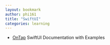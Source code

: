 ```yaml
---
layout: bookmark
author: phi161
title: "SwiftUI"
categories: learning
---
```


* [OnTap](https://joinontap.com/) SwiftUI Documentation with Examples
